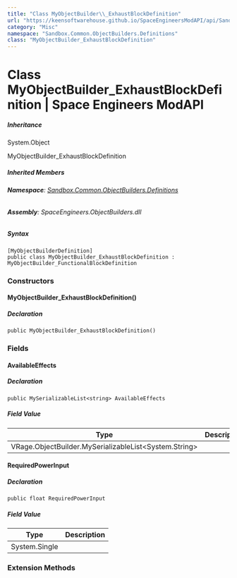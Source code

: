 ```yaml
---
title: "Class MyObjectBuilder\\_ExhaustBlockDefinition"
url: "https://keensoftwarehouse.github.io/SpaceEngineersModAPI/api/Sandbox.Common.ObjectBuilders.Definitions.MyObjectBuilder_ExhaustBlockDefinition.html"
category: "Misc"
namespace: "Sandbox.Common.ObjectBuilders.Definitions"
class: "MyObjectBuilder_ExhaustBlockDefinition"
---
```


# Class MyObjectBuilder\_ExhaustBlockDefinition | Space Engineers ModAPI

##### Inheritance

System.Object

MyObjectBuilder\_ExhaustBlockDefinition

##### Inherited Members

###### **Namespace**: [Sandbox.Common.ObjectBuilders.Definitions](https://keensoftwarehouse.github.io/SpaceEngineersModAPI/api/Sandbox.Common.ObjectBuilders.Definitions.html)

###### **Assembly**: SpaceEngineers.ObjectBuilders.dll

##### Syntax

```
[MyObjectBuilderDefinition]
public class MyObjectBuilder_ExhaustBlockDefinition : MyObjectBuilder_FunctionalBlockDefinition
```

### Constructors

#### MyObjectBuilder\_ExhaustBlockDefinition()

##### Declaration

```
public MyObjectBuilder_ExhaustBlockDefinition()
```

### Fields

#### AvailableEffects

##### Declaration

```
public MySerializableList<string> AvailableEffects
```

##### Field Value

| Type | Description |
| --- | --- |
| VRage.ObjectBuilder.MySerializableList<System.String\> |     |

#### RequiredPowerInput

##### Declaration

```
public float RequiredPowerInput
```

##### Field Value

| Type | Description |
| --- | --- |
| System.Single |     |

### Extension Methods